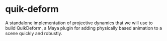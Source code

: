 # quik-deform
A standalone implementation of projective dynamics that we will use to build QuikDeform, a Maya plugin for adding physically based animation to a scene quickly and robustly.
